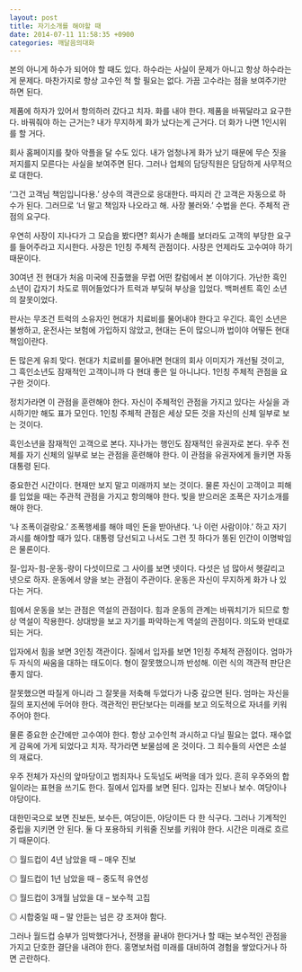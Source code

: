 ```yaml
---
layout: post
title: 자기소개를 해야할 때
date: 2014-07-11 11:58:35 +0900
categories: 깨달음의대화
---
```

본의 아니게 하수가 되어야 할 때도 있다. 하수라는 사실이 문제가 아니고 항상 하수라는게 문제다. 마찬가지로 항상 고수인 척 할 필요는 없다. 가끔 고수라는 점을 보여주기만 하면 된다. 

  


제품에 하자가 있어서 항의하러 갔다고 치자. 화를 내야 한다. 제품을 바꿔달라고 요구한다. 바꿔줘야 하는 근거는? 내가 무지하게 화가 났다는게 근거다. 더 화가 나면 1인시위를 할 거다.

  


회사 홈페이지를 찾아 악플을 달 수도 있다. 내가 엄청나게 화가 났기 때문에 무슨 짓을 저지를지 모른다는 사실을 보여주면 된다. 그러나 업체의 담당직원은 담담하게 사무적으로 대한다. 

  


‘그건 고객님 책임입니다용.’ 상수의 객관으로 응대한다. 따지러 간 고객은 자동으로 하수가 된다. 그러므로 ‘너 말고 책임자 나오라고 해. 사장 불러와.’ 수법을 쓴다. 주체적 관점의 요구다.

  


우연히 사장이 지나다가 그 모습을 봤다면? 회사가 손해를 보더라도 고객의 부당한 요구를 들어주라고 지시한다. 사장은 1인칭 주체적 관점이다. 사장은 언제라도 고수여야 하기 때문이다.

  


30여년 전 현대가 처음 미국에 진출했을 무렵 어떤 칼럼에서 본 이야기다. 가난한 흑인 소년이 갑자기 차도로 뛰어들었다가 트럭과 부딪혀 부상을 입었다. 백퍼센트 흑인 소년의 잘못이었다. 

  


판사는 무조건 트럭의 소유자인 현대가 치료비를 물어내야 한다고 우긴다. 흑인 소년은 불쌍하고, 운전사는 보험에 가입하지 않았고, 현대는 돈이 많으니까 법이야 어떻든 현대 책임이란다.

  


돈 많은게 유죄 맞다. 현대가 치료비를 물어내면 현대의 회사 이미지가 개선될 것이고, 그 흑인소년도 잠재적인 고객이니까 다 현대 좋은 일 아니냐다. 1인칭 주체적 관점을 요구한 것이다. 

  


정치가라면 이 관점을 훈련해야 한다. 자신이 주체적인 관점을 가지고 있다는 사실을 과시하기만 해도 표가 모인다. 1인칭 주체적 관점은 세상 모든 것을 자신의 신체 일부로 보는 것이다.

  


흑인소년을 잠재적인 고객으로 본다. 지나가는 행인도 잠재적인 유권자로 본다. 우주 전체를 자기 신체의 일부로 보는 관점을 훈련해야 한다. 이 관점을 유권자에게 들키면 자동 대통령 된다. 

  


중요한건 시간이다. 현재만 보지 말고 미래까지 보는 것이다. 물론 자신이 고객이고 피해를 입었을 때는 주관적 관점을 가지고 항의해야 한다. 빚을 받으러온 조폭은 자기소개를 해야 한다.

  


‘나 조폭이걸랑요.’ 조폭행세를 해야 떼인 돈을 받아낸다. ‘나 이런 사람이야.’ 하고 자기과시를 해야할 때가 있다. 대통령 당선되고 나서도 그런 짓 하다가 똥된 인간이 이명박임은 물론이다. 

  


질-입자-힘-운동-량이 다섯이므로 그 사이를 보면 넷이다. 다섯은 넘 많아서 헷갈리고 넷으로 하자. 운동에서 양을 보는 관점이 주관이다. 운동은 자신이 무지하게 화가 나 있다는 거다. 

  


힘에서 운동을 보는 관점은 역설의 관점이다. 힘과 운동의 관계는 바꿔치기가 되므로 항상 역설이 작용한다. 상대방을 보고 자기를 파악하는게 역설의 관점이다. 의도와 반대로 되는 거다.

  


입자에서 힘을 보면 3인칭 객관이다. 질에서 입자를 보면 1인칭 주체적 관점이다. 엄마가 두 자식의 싸움을 대하는 태도이다. 형이 잘못했으니까 반성해. 이런 식의 객관적 판단은 좋지 않다. 

  


잘못했으면 따질게 아니라 그 잘못을 저축해 두었다가 나중 갚으면 된다. 엄마는 자신을 질의 포지션에 두어야 한다. 객관적인 판단보다는 미래를 보고 의도적으로 자녀를 키워주어야 한다. 

  


물론 중요한 순간에만 고수여야 한다. 항상 고수인척 과시하고 다닐 필요는 없다. 재수없게 감옥에 가게 되었다고 치자. 작가라면 보물섬에 온 것이다. 그 죄수들의 사연은 소설의 재료다. 

  


우주 전체가 자신의 앞마당이고 범죄자나 도둑넘도 써먹을 데가 있다. 흔히 우주와의 합일이라는 표현을 쓰기도 한다. 질에서 입자를 보면 된다. 입자는 진보나 보수. 여당이나 야당이다. 

  


대한민국으로 보면 진보든, 보수든, 여당이든, 야당이든 다 한 식구다. 그러나 기계적인 중립을 지키면 안 된다. 둘 다 포용하되 키워줄 진보를 키워야 한다. 시간은 미래로 흐르기 때문이다. 

  


◎ 월드컵이 4년 남았을 때 – 매우 진보   
      
◎ 월드컵이 1년 남았을 때 – 중도적 유연성   
      
◎ 월드컵이 3개월 남았을 대 – 보수적 고집   
      
◎ 시합중일 때 – 말 안듣는 넘은 걍 조져야 함다. 

  


그러나 월드컵 승부가 임박했다거나, 전쟁을 끝내야 한다거나 할 때는 보수적인 관점을 가지고 단호한 결단을 내려야 한다. 홍명보처럼 미래를 대비하여 경험을 쌓았다거나 하면 곤란하다.
